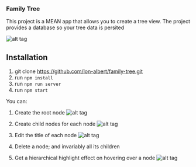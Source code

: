 ### Family Tree

This project is a MEAN app that allows you to create a tree view.
The project provides a database so your tree data is persited

![alt tag](https://raw.githubusercontent.com/lon-albert/family-tree/master/src/assets/basic_view.png)

## Installation
1. git clone https://github.com/lon-albert/family-tree.git
2. run `npm install`
3. run `npm run server`
3. run `npm start`

You can:
1. Create the root node
![alt tag](https://raw.githubusercontent.com/lon-albert/family-tree/master/src/assets/patriach_view.png)

2. Create child nodes for each node
![alt tag](https://raw.githubusercontent.com/lon-albert/family-tree/master/src/assets/new_view.png)

3. Edit the title of each node
![alt tag](https://raw.githubusercontent.com/lon-albert/family-tree/master/src/assets/edit_view.png)

4. Delete a node; and invariably all its children

5. Get a hierarchical highlight effect on hovering over a node 
![alt tag](https://raw.githubusercontent.com/lon-albert/family-tree/master/src/assets/hover_view.png)
